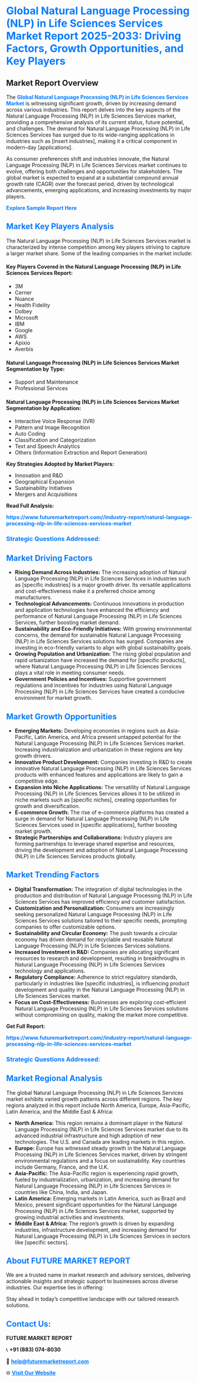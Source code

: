 <h1 style="color: #007BFF;">Global Natural Language Processing (NLP) in Life Sciences Services Market Report 2025-2033: Driving Factors, Growth Opportunities, and Key Players</h1>

<section id="overview">
<h2>Market Report Overview</h2>
<p>The <a href="https://www.futuremarketreport.com//industry-report/natural-language-processing-nlp-in-life-sciences-services-market" style="color: #007BFF; text-decoration: none;"><strong>Global Natural Language Processing (NLP) in Life Sciences Services Market</strong></a> is witnessing significant growth, driven by increasing demand across various industries. This report delves into the key aspects of the Natural Language Processing (NLP) in Life Sciences Services market, providing a comprehensive analysis of its current status, future potential, and challenges. The demand for Natural Language Processing (NLP) in Life Sciences Services has surged due to its wide-ranging applications in industries such as [insert industries], making it a critical component in modern-day [applications].</p>
<p>As consumer preferences shift and industries innovate, the Natural Language Processing (NLP) in Life Sciences Services market continues to evolve, offering both challenges and opportunities for stakeholders. The global market is expected to expand at a substantial compound annual growth rate (CAGR) over the forecast period, driven by technological advancements, emerging applications, and increasing investments by major players.</p>
</section>

<section id="overview">
<p><a href="https://www.futuremarketreport.com//request-sample/reportId=51965" style="color: #007BFF; text-decoration: none;"><strong>Explore Sample Report Here</strong></a></p>
</section>

<section id="key-players">
<h2 style="color: #007BFF;">Market Key Players Analysis</h2>
<p>The Natural Language Processing (NLP) in Life Sciences Services market is characterized by intense competition among key players striving to capture a larger market share. Some of the leading companies in the market include:</p>
<h4>Key Players Covered in the Natural Language Processing (NLP) in Life Sciences Services Report:</h4>
<ul><li>3M</li><li>Cerner</li><li>Nuance</li><li>Health Fidelity</li><li>Dolbey</li><li>Microsoft</li><li>IBM</li><li>Google</li><li>AWS</li><li>Apixio</li><li>Averbis</li></ul>
<h4>Natural Language Processing (NLP) in Life Sciences Services Market Segmentation by Type:</h4>
<ul><li>Support and Maintenance</li><li>Professional Services</li></ul>

<h4>Natural Language Processing (NLP) in Life Sciences Services Market Segmentation by Application:</h4>
<ul><li>Interactive Voice Response (IVR)</li><li>Pattern and Image Recognition</li><li>Auto Coding</li><li>Classification and Categorization</li><li>Text and Speech Analytics</li><li>Others (Information Extraction and Report Generation)</li></ul>
<p><strong>Key Strategies Adopted by Market Players:</strong></p>
<ul>
<li>Innovation and R&D</li>
<li>Geographical Expansion</li>
<li>Sustainability Initiatives</li>
<li>Mergers and Acquisitions</li>
</ul>
</section>

<section>
<p><strong>Read Full Analysis: </strong></p><a href="https://www.futuremarketreport.com//industry-report/natural-language-processing-nlp-in-life-sciences-services-market" style="color: #007BFF; text-decoration: none;"><strong>https://www.futuremarketreport.com//industry-report/natural-language-processing-nlp-in-life-sciences-services-market</strong></a>
<h3 style="color: #007BFF;">Strategic Questions Addressed:</h3>
</section>

<section id="driving-factors">
<h2 style="color: #007BFF;">Market Driving Factors</h2>
<ul>
<li><strong>Rising Demand Across Industries:</strong> The increasing adoption of Natural Language Processing (NLP) in Life Sciences Services in industries such as [specific industries] is a major growth driver. Its versatile applications and cost-effectiveness make it a preferred choice among manufacturers.</li>
<li><strong>Technological Advancements:</strong> Continuous innovations in production and application technologies have enhanced the efficiency and performance of Natural Language Processing (NLP) in Life Sciences Services, further boosting market demand.</li>
<li><strong>Sustainability and Eco-Friendly Initiatives:</strong> With growing environmental concerns, the demand for sustainable Natural Language Processing (NLP) in Life Sciences Services solutions has surged. Companies are investing in eco-friendly variants to align with global sustainability goals.</li>
<li><strong>Growing Population and Urbanization:</strong> The rising global population and rapid urbanization have increased the demand for [specific products], where Natural Language Processing (NLP) in Life Sciences Services plays a vital role in meeting consumer needs.</li>
<li><strong>Government Policies and Incentives:</strong> Supportive government regulations and incentives for industries using Natural Language Processing (NLP) in Life Sciences Services have created a conducive environment for market growth.</li>
</ul>
</section>

<section id="growth-opportunities">
<h2 style="color: #007BFF;">Market Growth Opportunities</h2>
<ul>
<li><strong>Emerging Markets:</strong> Developing economies in regions such as Asia-Pacific, Latin America, and Africa present untapped potential for the Natural Language Processing (NLP) in Life Sciences Services market. Increasing industrialization and urbanization in these regions are key growth drivers.</li>
<li><strong>Innovative Product Development:</strong> Companies investing in R&D to create innovative Natural Language Processing (NLP) in Life Sciences Services products with enhanced features and applications are likely to gain a competitive edge.</li>
<li><strong>Expansion into Niche Applications:</strong> The versatility of Natural Language Processing (NLP) in Life Sciences Services allows it to be utilized in niche markets such as [specific niches], creating opportunities for growth and diversification.</li>
<li><strong>E-commerce Growth:</strong> The rise of e-commerce platforms has created a surge in demand for Natural Language Processing (NLP) in Life Sciences Services used in [specific applications], further boosting market growth.</li>
<li><strong>Strategic Partnerships and Collaborations:</strong> Industry players are forming partnerships to leverage shared expertise and resources, driving the development and adoption of Natural Language Processing (NLP) in Life Sciences Services products globally.</li>
</ul>
</section>

<section id="trending-factors">
<h2 style="color: #007BFF;">Market Trending Factors</h2>
<ul>
<li><strong>Digital Transformation:</strong> The integration of digital technologies in the production and distribution of Natural Language Processing (NLP) in Life Sciences Services has improved efficiency and customer satisfaction.</li>
<li><strong>Customization and Personalization:</strong> Consumers are increasingly seeking personalized Natural Language Processing (NLP) in Life Sciences Services solutions tailored to their specific needs, prompting companies to offer customizable options.</li>
<li><strong>Sustainability and Circular Economy:</strong> The push towards a circular economy has driven demand for recyclable and reusable Natural Language Processing (NLP) in Life Sciences Services solutions.</li>
<li><strong>Increased Investment in R&D:</strong> Companies are allocating significant resources to research and development, resulting in breakthroughs in Natural Language Processing (NLP) in Life Sciences Services technology and applications.</li>
<li><strong>Regulatory Compliance:</strong> Adherence to strict regulatory standards, particularly in industries like [specific industries], is influencing product development and quality in the Natural Language Processing (NLP) in Life Sciences Services market.</li>
<li><strong>Focus on Cost-Effectiveness:</strong> Businesses are exploring cost-efficient Natural Language Processing (NLP) in Life Sciences Services solutions without compromising on quality, making the market more competitive.</li>
</ul>
</section>

<section>
<p><strong>Get Full Report: </strong></p><a href="https://www.futuremarketreport.com//industry-report/natural-language-processing-nlp-in-life-sciences-services-market" style="color: #007BFF; text-decoration: none;"><strong>https://www.futuremarketreport.com//industry-report/natural-language-processing-nlp-in-life-sciences-services-market</strong></a>
<h3 style="color: #007BFF;">Strategic Questions Addressed:</h3>
</section>


<section id="regional-analysis">
<h2 style="color: #007BFF;">Market Regional Analysis</h2>
<p>The global Natural Language Processing (NLP) in Life Sciences Services market exhibits varied growth patterns across different regions. The key regions analyzed in this report include North America, Europe, Asia-Pacific, Latin America, and the Middle East & Africa:</p>
<ul>
<li><strong>North America:</strong> This region remains a dominant player in the Natural Language Processing (NLP) in Life Sciences Services market due to its advanced industrial infrastructure and high adoption of new technologies. The U.S. and Canada are leading markets in this region.</li>
<li><strong>Europe:</strong> Europe has witnessed steady growth in the Natural Language Processing (NLP) in Life Sciences Services market, driven by stringent environmental regulations and a focus on sustainability. Key countries include Germany, France, and the U.K.</li>
<li><strong>Asia-Pacific:</strong> The Asia-Pacific region is experiencing rapid growth, fueled by industrialization, urbanization, and increasing demand for Natural Language Processing (NLP) in Life Sciences Services in countries like China, India, and Japan.</li>
<li><strong>Latin America:</strong> Emerging markets in Latin America, such as Brazil and Mexico, present significant opportunities for the Natural Language Processing (NLP) in Life Sciences Services market, supported by growing industrial activities and investments.</li>
<li><strong>Middle East & Africa:</strong> The region’s growth is driven by expanding industries, infrastructure development, and increasing demand for Natural Language Processing (NLP) in Life Sciences Services in sectors like [specific sectors].</li>
</ul>
</section>

<footer>
<h2 style="color: #007BFF;">About FUTURE MARKET REPORT</h2>
<p>We are a trusted name in market research and advisory services, delivering actionable insights and strategic support to businesses across diverse industries. Our expertise lies in offering:</p>

<p>Stay ahead in today’s competitive landscape with our tailored research solutions.</p>

<h2 style="color: #007BFF;">Contact Us:</h2>
<p><strong>FUTURE MARKET REPORT</strong></p>
<p>📞 <strong>+91 (883) 074-8030</strong></p>
<p>📧 <strong><a href="mailto:help@futuremarketreport.com" style="color: #007BFF;">help@futuremarketreport.com</a></strong></p>
<p>🌐 <strong><a href="https://www.futuremarketreport.com/" style="color: #007BFF;">Visit Our Website</a></strong></p>
</footer>